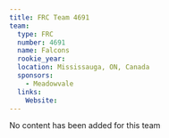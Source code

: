 ```yaml
---
title: FRC Team 4691
team:
  type: FRC
  number: 4691
  name: Falcons
  rookie_year: 
  location: Mississauga, ON, Canada
  sponsors:
    - Meadowvale
  links:
    Website: 
---
```

No content has been added for this team